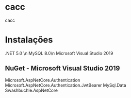 # cacc
cacc

# Instalações

.NET 5.0 \n
MySQL 8.0\n
Microsoft Visual Studio 2019

## NuGet - Microsoft Visual Studio 2019
Microsoft.AspNetCore.Authentication
Microsoft.AspNetCore.Authentication.JwtBearer
MySql.Data
Swashbuchle.AspNetCore
